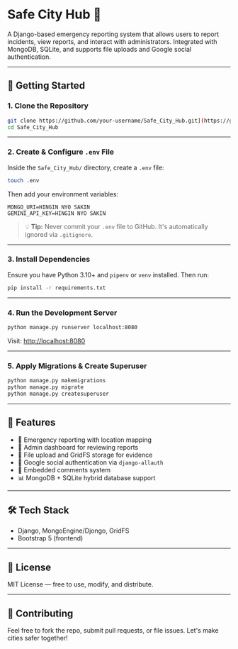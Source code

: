 # Safe City Hub 🚨

A Django-based emergency reporting system that allows users to report incidents, view reports, and interact with administrators. Integrated with MongoDB, SQLite, and supports file uploads and Google social authentication.

---

## 🚀 Getting Started

### 1. Clone the Repository

```bash
git clone https://github.com/your-username/Safe_City_Hub.git](https://github.com/Fusbydev/Safe_City_Hub.git
cd Safe_City_Hub
```

---

### 2. Create & Configure `.env` File

Inside the `Safe_City_Hub/` directory, create a `.env` file:

```bash
touch .env
```

Then add your environment variables:

```
MONGO_URI=HINGIN NYO SAKIN
GEMINI_API_KEY=HINGIN NYO SAKIN
```

> 💡 **Tip:** Never commit your `.env` file to GitHub. It's automatically ignored via `.gitignore`.

---

### 3. Install Dependencies

Ensure you have Python 3.10+ and `pipenv` or `venv` installed. Then run:

```bash
pip install -r requirements.txt
```

---

### 4. Run the Development Server

```bash
python manage.py runserver localhost:8080
```

Visit: [http://localhost:8080](http://localhost:8080)

---

### 5. Apply Migrations & Create Superuser

```bash
python manage.py makemigrations
python manage.py migrate
python manage.py createsuperuser
```

---

## 🧠 Features

- 📍 Emergency reporting with location mapping
- 🧾 Admin dashboard for reviewing reports
- 📸 File upload and GridFS storage for evidence
- 👤 Google social authentication via `django-allauth`
- 💬 Embedded comments system
- 📊 MongoDB + SQLite hybrid database support

---

## 🛠 Tech Stack

- Django, MongoEngine/Djongo, GridFS
- Bootstrap 5 (frontend)
---

## 📄 License

MIT License — free to use, modify, and distribute.

---

## 🤝 Contributing

Feel free to fork the repo, submit pull requests, or file issues. Let's make cities safer together!

